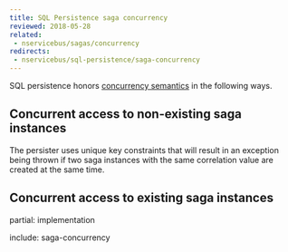```yaml
---
title: SQL Persistence saga concurrency
reviewed: 2018-05-28
related:
 - nservicebus/sagas/concurrency
redirects:
 - nservicebus/sql-persistence/saga-concurrency
---
```


SQL persistence honors [concurrency semantics](/nservicebus/sagas/concurrency.md) in the following ways.


## Concurrent access to non-existing saga instances

The persister uses unique key constraints that will result in an exception being thrown if two saga instances with the same correlation value are created at the same time.


## Concurrent access to existing saga instances

partial: implementation

include: saga-concurrency


